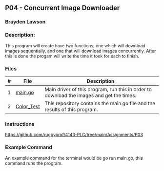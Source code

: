 ## P04 - Concurrent Image Downloader
### Brayden Lawson
### Description:

This program will create have two functions, one which will download images sequentially, and one that will download images concurrently. 
After this is done the progam will write the time it took for each to finish. 
### Files

|   #   | File     | Description                      |
| :---: | -------- | -------------------------------- |
|   1   | [main.go](https://github.com/bglawson1001/4143-PLC-Lawson/blob/main/Assignments/P04/main.go) | Main driver of this program, run this in order to download the images and get the times. |
|   2   | [Color_Test](https://github.com/bglawson1001/Color_Test) | This repository contains the main.go file and the results of this program.



### Instructions

https://github.com/rugbyprof/4143-PLC/tree/main/Assignments/P03

### Example Command

An example command for the terminal would be go run main.go, this command runs the program.

